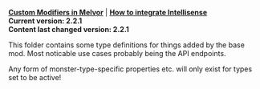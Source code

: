 **[Custom Modifiers in Melvor](https://github.com/KumaV1/Custom-Modifiers-in-Melvor)** | **[How to integrate Intellisense](https://github.com/KumaV1/Custom-Modifiers-in-Melvor/blob/develop/ModCreatorReadme.md#intellisense)**\
**Current version: 2.2.1**\
**Content last changed version: 2.2.1**

This folder contains some type definitions for things added by the base mod.
Most noticable use cases probably being the API endpoints.

Any form of monster-type-specific properties etc. will only exist for types set to be active!